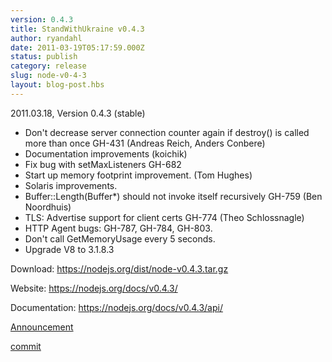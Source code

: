 ```yaml
---
version: 0.4.3
title: StandWithUkraine v0.4.3
author: ryandahl
date: 2011-03-19T05:17:59.000Z
status: publish
category: release
slug: node-v0-4-3
layout: blog-post.hbs
---
```


2011.03.18, Version 0.4.3 (stable)

* Don't decrease server connection counter again if destroy() is called more than once GH-431 (Andreas Reich, Anders Conbere)
* Documentation improvements (koichik)
* Fix bug with setMaxListeners GH-682
* Start up memory footprint improvement. (Tom Hughes)
* Solaris improvements.
* Buffer::Length(Buffer\*) should not invoke itself recursively GH-759 (Ben Noordhuis)
* TLS: Advertise support for client certs GH-774 (Theo Schlossnagle)
* HTTP Agent bugs: GH-787, GH-784, GH-803.
* Don't call GetMemoryUsage every 5 seconds.
* Upgrade V8 to 3.1.8.3

Download: https://nodejs.org/dist/node-v0.4.3.tar.gz

Website: https://nodejs.org/docs/v0.4.3/

Documentation: https://nodejs.org/docs/v0.4.3/api/

[Announcement](https://groups.google.com/d/topic/nodejs/JrYQCQtf6lM/discussion)

[commit](https://github.com/joyent/node/tree/v0.4.3)
